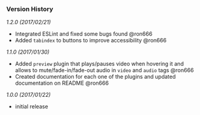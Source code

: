 ### Version History

*1.2.0 (2017/02/21)*

* Integrated ESLint and fixed some bugs found @ron666
* Added `tabindex` to buttons to improve accessibility @ron666

*1.1.0 (2017/01/30)*

* Added `preview` plugin that plays/pauses video when hovering it and allows to mute/fade-in/fade-out audio in `video` and `audio` tags @ron666
* Created documentation for each one of the plugins and updated documentation on README @ron666

*1.0.0 (2017/01/22)*

* initial release
